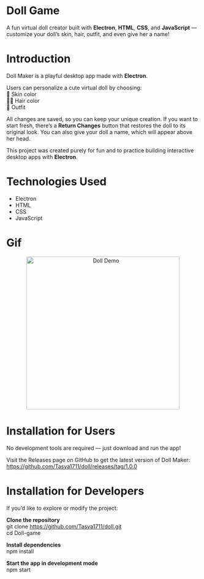 # Doll Game
A fun virtual doll creator built with **Electron**, **HTML**, **CSS**, and **JavaScript** — customize your doll’s skin, hair, outfit, and even give her a name!
# Introduction
Doll Maker is a playful desktop app made with **Electron**.

Users can personalize a cute virtual doll by choosing:  
🎨 Skin color  
💇‍♀️ Hair color  
👗 Outfit  

All changes are saved, so you can keep your unique creation. If you want to start fresh, there’s a **Return Changes** button that restores the doll to its original look. You can also give your doll a name, which will appear above her head. 

This project was created purely for fun and to practice building interactive desktop apps with **Electron**.
# Technologies Used
* Electron
* HTML
* CSS
* JavaScript
# Gif
<div align="center">
  <img src="Doll.gif" width="400" alt="Doll Demo">
</div>

# Installation for Users
No development tools are required — just download and run the app!  

Visit the Releases page on GitHub to get the latest version of Doll Maker:  
https://github.com/Tasya1711/doll/releases/tag/1.0.0
# Installation for Developers
If you’d like to explore or modify the project:  

**Clone the repository**  
git clone https://github.com/Tasya1711/doll.git  
cd Doll-game  

**Install dependencies**  
npm install  

**Start the app in development mode**  
npm start  
